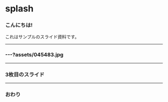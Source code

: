 # splash

### こんにちは!

これはサンプルのスライド資料です。

---

### ---?assets/045483.jpg

---

### 3枚目のスライド

---

### おわり

